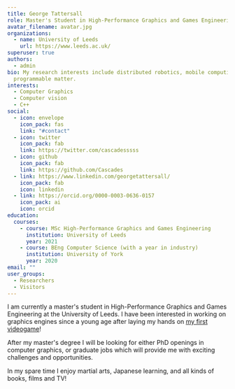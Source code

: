 ```yaml
---
title: George Tattersall
role: Master's Student in High-Performance Graphics and Games Engineering
avatar_filename: avatar.jpg
organizations:
  - name: University of Leeds
    url: https://www.leeds.ac.uk/
superuser: true
authors:
  - admin
bio: My research interests include distributed robotics, mobile computing and
  programmable matter.
interests:
  - Computer Graphics
  - Computer vision
  - C++
social:
  - icon: envelope
    icon_pack: fas
    link: "#contact"
  - icon: twitter
    icon_pack: fab
    link: https://twitter.com/cascadesssss
  - icon: github
    icon_pack: fab
    link: https://github.com/Cascades
  - link: https://www.linkedin.com/georgetattersall/
    icon_pack: fab
    icon: linkedin
  - link: https://orcid.org/0000-0003-0636-0157
    icon_pack: ai
    icon: orcid
education:
  courses:
    - course: MSc High-Performance Graphics and Games Engineering
      institution: University of Leeds
      year: 2021
    - course: BEng Computer Science (with a year in industry)
      institution: University of York
      year: 2020
email: ""
user_groups:
  - Researchers
  - Visitors
---
```

I am currently a master's student in High-Performance Graphics and Games Engineering at the University of Leeds. I have been interested in working on graphics engines since a young age after laying my hands on [my first videogame](https://en.wikipedia.org/wiki/Robots_(2005_video_game))!

After my master's degree I will be looking for either PhD openings in computer graphics, or graduate jobs which will provide me with exciting challenges and opportunities.

In my spare time I enjoy martial arts, Japanese learning, and all kinds of books, films and TV!